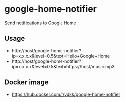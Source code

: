 # google-home-notifier

Send notifications to Google Home

## Usage

- http://host/google-home-notifier?ip=x.x.x.x&level=0.5&text=Hello+Google+Home
- http://host/google-home-notifier?ip=x.x.x.x&level=0.5&text=https://host/music.mp3

## Docker image

- https://hub.docker.com/r/ydkk/google-home-notifier
